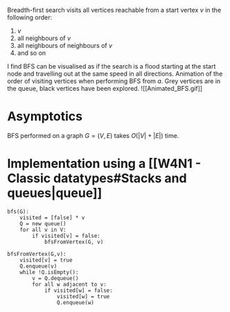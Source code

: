 Breadth-first search visits all vertices reachable from a start vertex $v$ in the following order:
1. $v$
2. all neighbours of $v$
3. all neighbours of neighbours of $v$
4. and so on

I find BFS can be visualised as if the search is a flood starting at the start node and travelling out at the same speed in all directions.
Animation of the order of visiting vertices when performing BFS from $a$.
Grey vertices are in the queue, black vertices have been explored.
![[Animated_BFS.gif]]

# Asymptotics
BFS performed on a graph $G=(V,E)$ takes $O(|V|+|E|)$ time.

# Implementation using a [[W4N1 - Classic datatypes#Stacks and queues|queue]]
```
bfs(G):
	visited = [false] * v
	Q = new queue()
	for all v in V:
		if visited[v] = false:
			bfsFromVertex(G, v)
```

```
bfsFromVertex(G,v):
	visited[v] = true
	Q.enqueue(v)
	while !Q.isEmpty():
		v = Q.dequeue()
		for all w adjacent to v:
			if visited[w] = false:
				visited[w] = true
				Q.enqueue(w)
```
